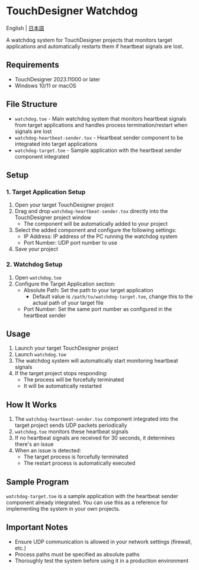 # TouchDesigner Watchdog

English | [日本語](README_ja.md)

A watchdog system for TouchDesigner projects that monitors target applications and automatically restarts them if heartbeat signals are lost.

## Requirements

- TouchDesigner 2023.11000 or later
- Windows 10/11 or macOS

## File Structure

- `watchdog.toe` - Main watchdog system that monitors heartbeat signals from target applications and handles process termination/restart when signals are lost
- `watchdog-heartbeat-sender.tox` - Heartbeat sender component to be integrated into target applications
- `watchdog-target.toe` - Sample application with the heartbeat sender component integrated

## Setup

### 1. Target Application Setup

1. Open your target TouchDesigner project
2. Drag and drop `watchdog-heartbeat-sender.tox` directly into the TouchDesigner project window
   - The component will be automatically added to your project
3. Select the added component and configure the following settings:
   - IP Address: IP address of the PC running the watchdog system
   - Port Number: UDP port number to use
4. Save your project

### 2. Watchdog Setup

1. Open `watchdog.toe`
2. Configure the Target Application section:
   - Absolute Path: Set the path to your target application
     - Default value is `/path/to/watchdog-target.toe`, change this to the actual path of your target file
   - Port Number: Set the same port number as configured in the heartbeat sender

## Usage

1. Launch your target TouchDesigner project
2. Launch `watchdog.toe`
3. The watchdog system will automatically start monitoring heartbeat signals
4. If the target project stops responding:
   - The process will be forcefully terminated
   - It will be automatically restarted

## How It Works

1. The `watchdog-heartbeat-sender.tox` component integrated into the target project sends UDP packets periodically
2. `watchdog.toe` monitors these heartbeat signals
3. If no heartbeat signals are received for 30 seconds, it determines there's an issue
4. When an issue is detected:
   - The target process is forcefully terminated
   - The restart process is automatically executed

## Sample Program

`watchdog-target.toe` is a sample application with the heartbeat sender component already integrated. You can use this as a reference for implementing the system in your own projects.

## Important Notes

- Ensure UDP communication is allowed in your network settings (firewall, etc.)
- Process paths must be specified as absolute paths
- Thoroughly test the system before using it in a production environment